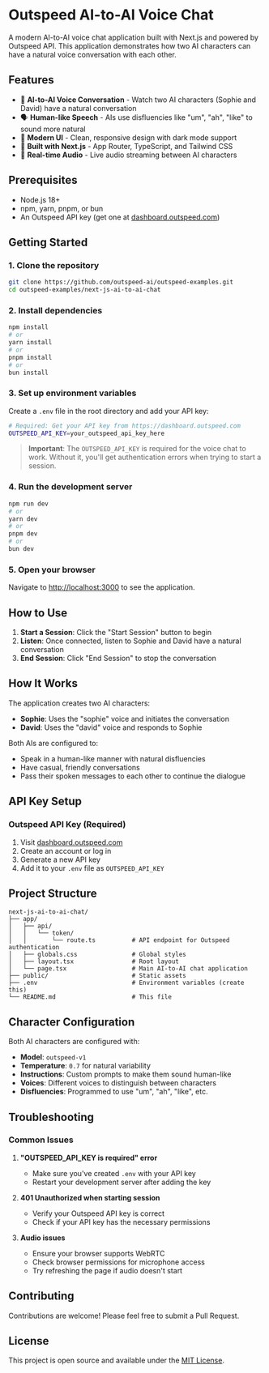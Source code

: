 # Outspeed AI-to-AI Voice Chat

A modern AI-to-AI voice chat application built with Next.js and powered by Outspeed API. This application demonstrates how two AI characters can have a natural voice conversation with each other.

## Features

- 🎤 **AI-to-AI Voice Conversation** - Watch two AI characters (Sophie and David) have a natural conversation
- 🗣️ **Human-like Speech** - AIs use disfluencies like "um", "ah", "like" to sound more natural
- 🎨 **Modern UI** - Clean, responsive design with dark mode support
- 🚀 **Built with Next.js** - App Router, TypeScript, and Tailwind CSS
- 🔄 **Real-time Audio** - Live audio streaming between AI characters

## Prerequisites

- Node.js 18+
- npm, yarn, pnpm, or bun
- An Outspeed API key (get one at [dashboard.outspeed.com](https://dashboard.outspeed.com))

## Getting Started

### 1. Clone the repository

```bash
git clone https://github.com/outspeed-ai/outspeed-examples.git
cd outspeed-examples/next-js-ai-to-ai-chat
```

### 2. Install dependencies

```bash
npm install
# or
yarn install
# or
pnpm install
# or
bun install
```

### 3. Set up environment variables

Create a `.env` file in the root directory and add your API key:

```bash
# Required: Get your API key from https://dashboard.outspeed.com
OUTSPEED_API_KEY=your_outspeed_api_key_here
```

> **Important**: The `OUTSPEED_API_KEY` is required for the voice chat to work. Without it, you'll get authentication errors when trying to start a session.

### 4. Run the development server

```bash
npm run dev
# or
yarn dev
# or
pnpm dev
# or
bun dev
```

### 5. Open your browser

Navigate to [http://localhost:3000](http://localhost:3000) to see the application.

## How to Use

1. **Start a Session**: Click the "Start Session" button to begin
2. **Listen**: Once connected, listen to Sophie and David have a natural conversation
3. **End Session**: Click "End Session" to stop the conversation

## How It Works

The application creates two AI characters:

- **Sophie**: Uses the "sophie" voice and initiates the conversation
- **David**: Uses the "david" voice and responds to Sophie

Both AIs are configured to:

- Speak in a human-like manner with natural disfluencies
- Have casual, friendly conversations
- Pass their spoken messages to each other to continue the dialogue

## API Key Setup

### Outspeed API Key (Required)

1. Visit [dashboard.outspeed.com](https://dashboard.outspeed.com)
2. Create an account or log in
3. Generate a new API key
4. Add it to your `.env` file as `OUTSPEED_API_KEY`

## Project Structure

```
next-js-ai-to-ai-chat/
├── app/
│   ├── api/
│   │   └── token/
│   │       └── route.ts          # API endpoint for Outspeed authentication
│   ├── globals.css               # Global styles
│   ├── layout.tsx                # Root layout
│   └── page.tsx                  # Main AI-to-AI chat application
├── public/                       # Static assets
├── .env                          # Environment variables (create this)
└── README.md                     # This file
```

## Character Configuration

Both AI characters are configured with:

- **Model**: `outspeed-v1`
- **Temperature**: `0.7` for natural variability
- **Instructions**: Custom prompts to make them sound human-like
- **Voices**: Different voices to distinguish between characters
- **Disfluencies**: Programmed to use "um", "ah", "like", etc.

## Troubleshooting

### Common Issues

1. **"OUTSPEED_API_KEY is required" error**

   - Make sure you've created `.env` with your API key
   - Restart your development server after adding the key

2. **401 Unauthorized when starting session**

   - Verify your Outspeed API key is correct
   - Check if your API key has the necessary permissions

3. **Audio issues**
   - Ensure your browser supports WebRTC
   - Check browser permissions for microphone access
   - Try refreshing the page if audio doesn't start

## Contributing

Contributions are welcome! Please feel free to submit a Pull Request.

## License

This project is open source and available under the [MIT License](https://opensource.org/license/mit).
